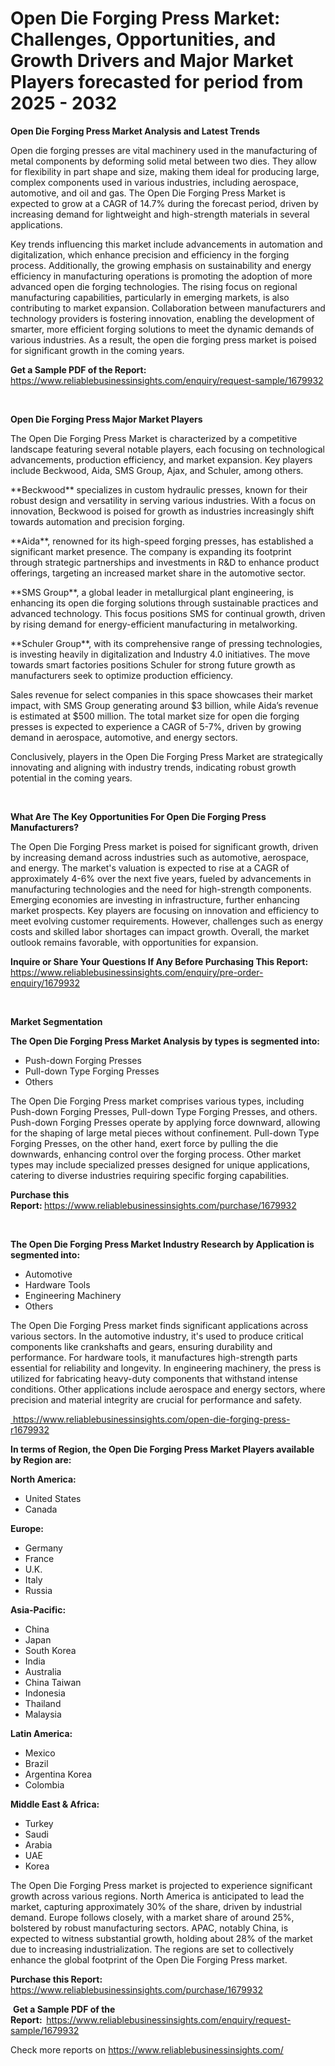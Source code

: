 <p><h1>Open Die Forging Press Market: Challenges, Opportunities, and Growth Drivers and Major Market Players forecasted for period from 2025 - 2032</h1></p><p><strong>Open Die Forging Press Market Analysis and Latest Trends</strong></p>
<p><p>Open die forging presses are vital machinery used in the manufacturing of metal components by deforming solid metal between two dies. They allow for flexibility in part shape and size, making them ideal for producing large, complex components used in various industries, including aerospace, automotive, and oil and gas. The Open Die Forging Press Market is expected to grow at a CAGR of 14.7% during the forecast period, driven by increasing demand for lightweight and high-strength materials in several applications.</p><p>Key trends influencing this market include advancements in automation and digitalization, which enhance precision and efficiency in the forging process. Additionally, the growing emphasis on sustainability and energy efficiency in manufacturing operations is promoting the adoption of more advanced open die forging technologies. The rising focus on regional manufacturing capabilities, particularly in emerging markets, is also contributing to market expansion. Collaboration between manufacturers and technology providers is fostering innovation, enabling the development of smarter, more efficient forging solutions to meet the dynamic demands of various industries. As a result, the open die forging press market is poised for significant growth in the coming years.</p></p>
<p><strong>Get a Sample PDF of the Report:&nbsp;</strong> <a href="https://www.reliablebusinessinsights.com/enquiry/request-sample/1679932?utm_campaign=1789&utm_medium=2&utm_source=Github&utm_content=ia&utm_term=25032025&utm_id=open-die-forging-press">https://www.reliablebusinessinsights.com/enquiry/request-sample/1679932</a></p>
<p>&nbsp;</p>
<p><strong>Open Die Forging Press Major Market Players</strong></p>
<p><p>The Open Die Forging Press Market is characterized by a competitive landscape featuring several notable players, each focusing on technological advancements, production efficiency, and market expansion. Key players include Beckwood, Aida, SMS Group, Ajax, and Schuler, among others.</p><p>**Beckwood** specializes in custom hydraulic presses, known for their robust design and versatility in serving various industries. With a focus on innovation, Beckwood is poised for growth as industries increasingly shift towards automation and precision forging. </p><p>**Aida**, renowned for its high-speed forging presses, has established a significant market presence. The company is expanding its footprint through strategic partnerships and investments in R&D to enhance product offerings, targeting an increased market share in the automotive sector.</p><p>**SMS Group**, a global leader in metallurgical plant engineering, is enhancing its open die forging solutions through sustainable practices and advanced technology. This focus positions SMS for continual growth, driven by rising demand for energy-efficient manufacturing in metalworking.</p><p>**Schuler Group**, with its comprehensive range of pressing technologies, is investing heavily in digitalization and Industry 4.0 initiatives. The move towards smart factories positions Schuler for strong future growth as manufacturers seek to optimize production efficiency.</p><p>Sales revenue for select companies in this space showcases their market impact, with SMS Group generating around $3 billion, while Aida’s revenue is estimated at $500 million. The total market size for open die forging presses is expected to experience a CAGR of 5-7%, driven by growing demand in aerospace, automotive, and energy sectors.</p><p>Conclusively, players in the Open Die Forging Press Market are strategically innovating and aligning with industry trends, indicating robust growth potential in the coming years.</p></p>
<p>&nbsp;</p>
<p><strong>What Are The Key Opportunities For Open Die Forging Press Manufacturers?</strong></p>
<p><p>The Open Die Forging Press market is poised for significant growth, driven by increasing demand across industries such as automotive, aerospace, and energy. The market's valuation is expected to rise at a CAGR of approximately 4-6% over the next five years, fueled by advancements in manufacturing technologies and the need for high-strength components. Emerging economies are investing in infrastructure, further enhancing market prospects. Key players are focusing on innovation and efficiency to meet evolving customer requirements. However, challenges such as energy costs and skilled labor shortages can impact growth. Overall, the market outlook remains favorable, with opportunities for expansion.</p></p>
<p><strong>Inquire or Share Your Questions If Any Before Purchasing This Report:</strong> <a href="https://www.reliablebusinessinsights.com/enquiry/pre-order-enquiry/1679932?utm_campaign=1789&utm_medium=2&utm_source=Github&utm_content=ia&utm_term=25032025&utm_id=open-die-forging-press">https://www.reliablebusinessinsights.com/enquiry/pre-order-enquiry/1679932</a></p>
<p>&nbsp;</p>
<p><strong>Market Segmentation</strong></p>
<p><strong>The Open Die Forging Press Market Analysis by types is segmented into:</strong></p>
<p><ul><li>Push-down Forging Presses</li><li>Pull-down Type Forging Presses</li><li>Others</li></ul></p>
<p><p>The Open Die Forging Press market comprises various types, including Push-down Forging Presses, Pull-down Type Forging Presses, and others. Push-down Forging Presses operate by applying force downward, allowing for the shaping of large metal pieces without confinement. Pull-down Type Forging Presses, on the other hand, exert force by pulling the die downwards, enhancing control over the forging process. Other market types may include specialized presses designed for unique applications, catering to diverse industries requiring specific forging capabilities.</p></p>
<p><strong>Purchase this Report:&nbsp;</strong><a href="https://www.reliablebusinessinsights.com/purchase/1679932?utm_campaign=1789&utm_medium=2&utm_source=Github&utm_content=ia&utm_term=25032025&utm_id=open-die-forging-press">https://www.reliablebusinessinsights.com/purchase/1679932</a></p>
<p>&nbsp;</p>
<p><strong>The Open Die Forging Press Market Industry Research by Application is segmented into:</strong></p>
<p><ul><li>Automotive</li><li>Hardware Tools</li><li>Engineering Machinery</li><li>Others</li></ul></p>
<p><p>The Open Die Forging Press market finds significant applications across various sectors. In the automotive industry, it's used to produce critical components like crankshafts and gears, ensuring durability and performance. For hardware tools, it manufactures high-strength parts essential for reliability and longevity. In engineering machinery, the press is utilized for fabricating heavy-duty components that withstand intense conditions. Other applications include aerospace and energy sectors, where precision and material integrity are crucial for performance and safety.</p></p>
<p><a href="https://www.reliablebusinessinsights.com/open-die-forging-press-r1679932?utm_campaign=1789&utm_medium=2&utm_source=Github&utm_content=ia&utm_term=25032025&utm_id=open-die-forging-press">&nbsp;https://www.reliablebusinessinsights.com/open-die-forging-press-r1679932</a></p>
<p><strong>In terms of Region, the Open Die Forging Press Market Players available by Region are:</strong></p>
<p>
    <p> <strong> North America: </strong>
        <ul>
            <li>United States</li>
            <li>Canada</li>
        </ul>
        </p> 
    <p> <strong> Europe: </strong>
        <ul>
            <li>Germany</li>
            <li>France</li>
            <li>U.K.</li>
            <li>Italy</li>
            <li>Russia</li>
        </ul>
        </p> 
    <p> <strong> Asia-Pacific: </strong>
        <ul>
            <li>China</li>
            <li>Japan</li>
            <li>South Korea</li>
            <li>India</li>
            <li>Australia</li>
            <li>China Taiwan</li>
            <li>Indonesia</li>
            <li>Thailand</li>
            <li>Malaysia</li>
        </ul>
        </p> 
    <p> <strong> Latin America: </strong>
        <ul>
            <li>Mexico</li>
            <li>Brazil</li>
            <li>Argentina Korea</li>
            <li>Colombia</li>
        </ul>
        </p> 
    <p> <strong> Middle East & Africa: </strong>
        <ul>
            <li>Turkey</li>
            <li>Saudi</li>
            <li>Arabia</li>
            <li>UAE</li>
            <li>Korea</li>
        </ul>
    </p>
    </p>
<p><p>The Open Die Forging Press market is projected to experience significant growth across various regions. North America is anticipated to lead the market, capturing approximately 30% of the share, driven by industrial demand. Europe follows closely, with a market share of around 25%, bolstered by robust manufacturing sectors. APAC, notably China, is expected to witness substantial growth, holding about 28% of the market due to increasing industrialization. The regions are set to collectively enhance the global footprint of the Open Die Forging Press market.</p></p>
<p><strong>Purchase this Report: </strong><a href="https://www.reliablebusinessinsights.com/purchase/1679932?utm_campaign=1789&utm_medium=2&utm_source=Github&utm_content=ia&utm_term=25032025&utm_id=open-die-forging-press">https://www.reliablebusinessinsights.com/purchase/1679932</a></p>
<p>&nbsp;<strong>Get a Sample PDF of the Report:&nbsp;&nbsp;</strong><a href="https://www.reliablebusinessinsights.com/enquiry/request-sample/1679932?utm_campaign=1789&utm_medium=2&utm_source=Github&utm_content=ia&utm_term=25032025&utm_id=open-die-forging-press">https://www.reliablebusinessinsights.com/enquiry/request-sample/1679932</a></p>
<p><strong></strong></p>
<p>Check more reports on <a href="https://www.reliablebusinessinsights.com/?utm_campaign=1789&utm_medium=2&utm_source=Github&utm_content=ia&utm_term=25032025&utm_id=open-die-forging-press">https://www.reliablebusinessinsights.com/</a></p>